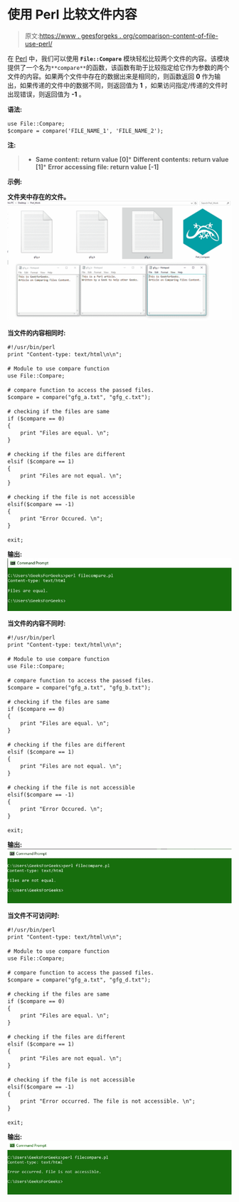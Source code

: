 # 使用 Perl 比较文件内容

> 原文:[https://www . geesforgeks . org/comparison-content-of-file-use-perl/](https://www.geeksforgeeks.org/comparing-content-of-files-using-perl/)

在 [Perl](https://www.geeksforgeeks.org/introduction-to-perl/) 中，我们可以使用 **`File::Compare`** 模块轻松比较两个文件的内容。该模块提供了一个名为`**compare**`的函数，该函数有助于比较指定给它作为参数的两个文件的内容。如果两个文件中存在的数据出来是相同的，则函数返回 **0** 作为输出，如果传递的文件中的数据不同，则返回值为 **1** ，如果访问指定/传递的文件时出现错误，则返回值为 **-1** 。

**语法:**

```
use File::Compare;
$compare = compare('FILE_NAME_1', 'FILE_NAME_2');

```

**注:**

> *   **Same content: return value **[0]*****   **Different contents: return value **[1]*****   **Error accessing file: return value **[-1]****

**示例:**

**文件夹中存在的文件。**
![](img/ce1d8c920c4361d7cc093e7d6d735cae.png)

**当文件的内容相同时:**

```
#!/usr/bin/perl
print "Content-type: text/html\n\n";

# Module to use compare function
use File::Compare;

# compare function to access the passed files.
$compare = compare("gfg_a.txt", "gfg_c.txt");

# checking if the files are same
if ($compare == 0)
{
    print "Files are equal. \n";
}

# checking if the files are different
elsif ($compare == 1)
{
    print "Files are not equal. \n";
}

# checking if the file is not accessible
elsif($compare == -1)
{
    print "Error Occured. \n";
}

exit;
```

**输出:**
![](img/9b008343ed7fa44a26693fd4a1b24334.png)

**当文件的内容不同时:**

```
#!/usr/bin/perl
print "Content-type: text/html\n\n";

# Module to use compare function
use File::Compare;

# compare function to access the passed files.
$compare = compare("gfg_a.txt", "gfg_b.txt");

# checking if the files are same
if ($compare == 0)
{
    print "Files are equal. \n";
}

# checking if the files are different
elsif ($compare == 1)
{
    print "Files are not equal. \n";
}

# checking if the file is not accessible
elsif($compare == -1)
{
    print "Error Occured. \n";
}

exit;
```

**输出:**
![](img/b2755f37b85c55b5ddae069775ddface.png)

**当文件不可访问时:**

```
#!/usr/bin/perl
print "Content-type: text/html\n\n";

# Module to use compare function
use File::Compare;

# compare function to access the passed files.
$compare = compare("gfg_a.txt", "gfg_d.txt");

# checking if the files are same
if ($compare == 0)
{
    print "Files are equal. \n";
}

# checking if the files are different
elsif ($compare == 1)
{
    print "Files are not equal. \n";
}

# checking if the file is not accessible
elsif($compare == -1)
{
    print "Error occurred. The file is not accessible. \n";
}

exit;
```

**输出:**
![](img/d8d657199c9542a0ec429570646652d9.png)